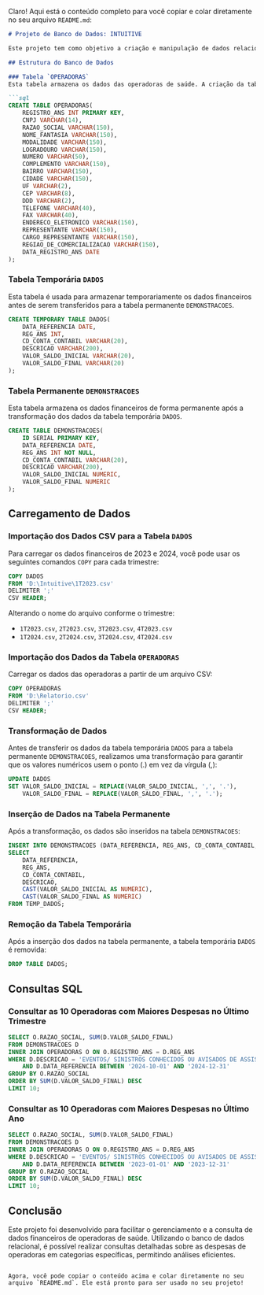 Claro! Aqui está o conteúdo completo para você copiar e colar diretamente no seu arquivo `README.md`:

```markdown
# Projeto de Banco de Dados: INTUITIVE

Este projeto tem como objetivo a criação e manipulação de dados relacionados a operadoras de saúde e demonstrações contábeis. O banco de dados foi projetado para armazenar informações sobre operadoras, dados financeiros e relatórios de despesas, permitindo consultas detalhadas sobre as maiores despesas e outros dados financeiros.

## Estrutura do Banco de Dados

### Tabela `OPERADORAS`
Esta tabela armazena os dados das operadoras de saúde. A criação da tabela pode ser feita com o seguinte comando SQL:

```sql
CREATE TABLE OPERADORAS(
	REGISTRO_ANS INT PRIMARY KEY,
	CNPJ VARCHAR(14),
	RAZAO_SOCIAL VARCHAR(150),
	NOME_FANTASIA VARCHAR(150),
	MODALIDADE VARCHAR(150),
	LOGRADOURO VARCHAR(150),
	NUMERO VARCHAR(50),
	COMPLEMENTO VARCHAR(150),
	BAIRRO VARCHAR(150),
	CIDADE VARCHAR(150),
	UF VARCHAR(2),
	CEP VARCHAR(8),
	DDD VARCHAR(2),
	TELEFONE VARCHAR(40),
	FAX VARCHAR(40),
	ENDERECO_ELETRONICO VARCHAR(150),
	REPRESENTANTE VARCHAR(150),
	CARGO_REPRESENTANTE VARCHAR(150),
	REGIAO_DE_COMERCIALIZACAO VARCHAR(150),
	DATA_REGISTRO_ANS DATE
);
```

### Tabela Temporária `DADOS`
Esta tabela é usada para armazenar temporariamente os dados financeiros antes de serem transferidos para a tabela permanente `DEMONSTRACOES`.

```sql
CREATE TEMPORARY TABLE DADOS(
	DATA_REFERENCIA DATE,
	REG_ANS INT,
	CD_CONTA_CONTABIL VARCHAR(20),
	DESCRICAO VARCHAR(200),
	VALOR_SALDO_INICIAL VARCHAR(20),
	VALOR_SALDO_FINAL VARCHAR(20)
);
```

### Tabela Permanente `DEMONSTRACOES`
Esta tabela armazena os dados financeiros de forma permanente após a transformação dos dados da tabela temporária `DADOS`.

```sql
CREATE TABLE DEMONSTRACOES(
	ID SERIAL PRIMARY KEY,
	DATA_REFERENCIA DATE,
	REG_ANS INT NOT NULL,
	CD_CONTA_CONTABIL VARCHAR(20),
	DESCRICAO VARCHAR(200),
	VALOR_SALDO_INICIAL NUMERIC,
	VALOR_SALDO_FINAL NUMERIC
);
```

## Carregamento de Dados

### Importação dos Dados CSV para a Tabela `DADOS`

Para carregar os dados financeiros de 2023 e 2024, você pode usar os seguintes comandos `COPY` para cada trimestre:

```sql
COPY DADOS 
FROM 'D:\Intuitive\1T2023.csv'  
DELIMITER ';' 
CSV HEADER;
```

Alterando o nome do arquivo conforme o trimestre:

- `1T2023.csv`, `2T2023.csv`, `3T2023.csv`, `4T2023.csv`
- `1T2024.csv`, `2T2024.csv`, `3T2024.csv`, `4T2024.csv`

### Importação dos Dados da Tabela `OPERADORAS`

Carregar os dados das operadoras a partir de um arquivo CSV:

```sql
COPY OPERADORAS
FROM 'D:\Relatorio.csv'  
DELIMITER ';' 
CSV HEADER;
```

### Transformação de Dados

Antes de transferir os dados da tabela temporária `DADOS` para a tabela permanente `DEMONSTRACOES`, realizamos uma transformação para garantir que os valores numéricos usem o ponto (.) em vez da vírgula (,):

```sql
UPDATE DADOS
SET VALOR_SALDO_INICIAL = REPLACE(VALOR_SALDO_INICIAL, ',', '.'),
	VALOR_SALDO_FINAL = REPLACE(VALOR_SALDO_FINAL, ',', '.');
```

### Inserção de Dados na Tabela Permanente

Após a transformação, os dados são inseridos na tabela `DEMONSTRACOES`:

```sql
INSERT INTO DEMONSTRACOES (DATA_REFERENCIA, REG_ANS, CD_CONTA_CONTABIL, DESCRICAO, VALOR_SALDO_INICIAL, VALOR_SALDO_FINAL)
SELECT
	DATA_REFERENCIA,
	REG_ANS,
	CD_CONTA_CONTABIL,
	DESCRICAO,
	CAST(VALOR_SALDO_INICIAL AS NUMERIC),
	CAST(VALOR_SALDO_FINAL AS NUMERIC)
FROM TEMP_DADOS;
```

### Remoção da Tabela Temporária

Após a inserção dos dados na tabela permanente, a tabela temporária `DADOS` é removida:

```sql
DROP TABLE DADOS;
```

## Consultas SQL

### Consultar as 10 Operadoras com Maiores Despesas no Último Trimestre

```sql
SELECT O.RAZAO_SOCIAL, SUM(D.VALOR_SALDO_FINAL)
FROM DEMONSTRACOES D
INNER JOIN OPERADORAS O ON O.REGISTRO_ANS = D.REG_ANS
WHERE D.DESCRICAO = 'EVENTOS/ SINISTROS CONHECIDOS OU AVISADOS DE ASSISTÊNCIA A SAÚDE MEDICO HOSPITALAR'
	AND D.DATA_REFERENCIA BETWEEN '2024-10-01' AND '2024-12-31'
GROUP BY O.RAZAO_SOCIAL
ORDER BY SUM(D.VALOR_SALDO_FINAL) DESC
LIMIT 10;
```

### Consultar as 10 Operadoras com Maiores Despesas no Último Ano

```sql
SELECT O.RAZAO_SOCIAL, SUM(D.VALOR_SALDO_FINAL)
FROM DEMONSTRACOES D
INNER JOIN OPERADORAS O ON O.REGISTRO_ANS = D.REG_ANS
WHERE D.DESCRICAO = 'EVENTOS/ SINISTROS CONHECIDOS OU AVISADOS DE ASSISTÊNCIA A SAÚDE MEDICO HOSPITALAR'
	AND D.DATA_REFERENCIA BETWEEN '2023-01-01' AND '2023-12-31'
GROUP BY O.RAZAO_SOCIAL
ORDER BY SUM(D.VALOR_SALDO_FINAL) DESC
LIMIT 10;
```

## Conclusão

Este projeto foi desenvolvido para facilitar o gerenciamento e a consulta de dados financeiros de operadoras de saúde. Utilizando o banco de dados relacional, é possível realizar consultas detalhadas sobre as despesas de operadoras em categorias específicas, permitindo análises eficientes.
```

Agora, você pode copiar o conteúdo acima e colar diretamente no seu arquivo `README.md`. Ele está pronto para ser usado no seu projeto!
